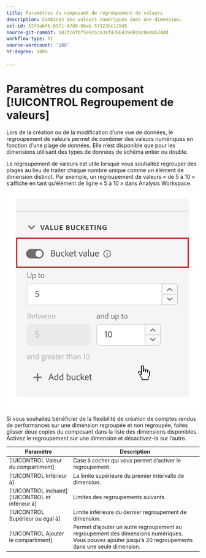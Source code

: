 ```yaml
---
title: Paramètres du composant de regroupement de valeurs
description: Combinez des valeurs numériques dans une dimension.
exl-id: 52f9abf6-69f1-47d0-86ab-57123bc178d5
source-git-commit: 181fc4fbf599c5ca34f4786439e83ac0e4a524dd
workflow-type: ht
source-wordcount: '188'
ht-degree: 100%

---
```


# Paramètres du composant [!UICONTROL Regroupement de valeurs]

Lors de la création ou de la modification d’une vue de données, le regroupement de valeurs permet de combiner des valeurs numériques en fonction d’une plage de données. Elle n’est disponible que pour les dimensions utilisant des types de données de schéma entier ou double.

Le regroupement de valeurs est utile lorsque vous souhaitez regrouper des plages au lieu de traiter chaque nombre unique comme un élément de dimension distinct. Par exemple, un regroupement de valeurs « de 5 à 10 » sʼaffiche en tant quʼélément de ligne « 5 à 10 » dans Analysis Workspace.

![Classification des valeurs](../assets/value-bucketing.png)

Si vous souhaitez bénéficier de la flexibilité de création de comptes rendus de performances sur une dimension regroupée et non regroupée, faites glisser deux copies du composant dans la liste des dimensions disponibles. Activez le regroupement sur une dimension et désactivez-la sur l’autre.

| Paramètre | Description |
| --- | --- |
| [!UICONTROL Valeur du compartiment] | Case à cocher qui vous permet d’activer le regroupement. |
| [!UICONTROL Inférieur à] | La limite supérieure du premier intervalle de dimension. |
| [!UICONTROL incluant] [!UICONTROL et inférieur à] | Limites des regroupements suivants. |
| [!UICONTROL Supérieur ou égal à] | Limite inférieure du dernier regroupement de dimension. |
| [!UICONTROL Ajouter le compartiment] | Permet dʼajouter un autre regroupement au regroupement des dimensions numériques. Vous pouvez ajouter jusqu’à 20 regroupements dans une seule dimension. |
